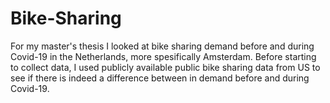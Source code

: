 # Bike-Sharing

For my master's thesis I looked at bike sharing demand before and during Covid-19 in the Netherlands, more spesifically Amsterdam.
Before starting to collect data, I used publicly available public bike sharing data from US to see if there is indeed a difference between in demand before and during Covid-19.
